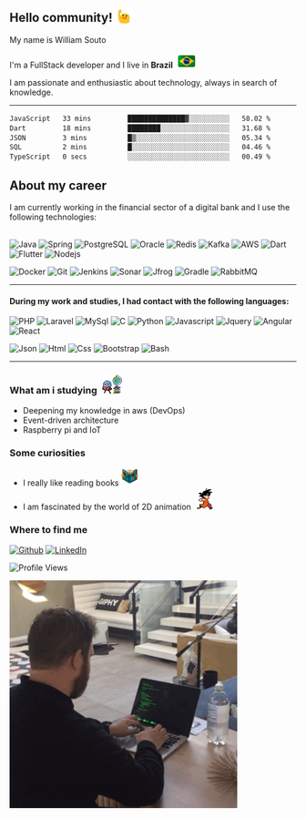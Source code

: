 ## Hello community! <img src="./img/blob-wave.gif" width="30" style="vertical-align: bottom">

My name is William Souto</br>
<p>I'm a FullStack developer and I live in <b>Brazil</b> <img alt="Brasil" src="./img/brasil-icon.png" width="30px" height="30" style="vertical-align: bottom; margin: 0 5px"/></p>

I am passionate and enthusiastic about technology, always in search of knowledge.

<hr/>

<!--START_SECTION:waka-->

```txt
JavaScript   33 mins         ██████████████▓░░░░░░░░░░   58.02 %
Dart         18 mins         ████████░░░░░░░░░░░░░░░░░   31.68 %
JSON         3 mins          █▒░░░░░░░░░░░░░░░░░░░░░░░   05.34 %
SQL          2 mins          █░░░░░░░░░░░░░░░░░░░░░░░░   04.46 %
TypeScript   0 secs          ░░░░░░░░░░░░░░░░░░░░░░░░░   00.49 %
```

<!--END_SECTION:waka-->

## About my career


I am currently working in the financial sector of a digital bank and I use the following technologies:
<br/>
<br/>

![Java](https://img.shields.io/badge/Java-de4341?style=flat&logo=java&logoColor=white)
![Spring](https://img.shields.io/badge/Spring-4EAA25?style=flat&logo=spring&logoColor=white)
![PostgreSQL](https://img.shields.io/badge/PostgreSQL-0175C2?style=flat&logo=postgresql&logoColor=white)
![Oracle](https://img.shields.io/badge/Oracle-0175C2?style=flat&logo=oracle&logoColor=white)
![Redis](https://img.shields.io/badge/Redis-9e2220?style=flat&logo=redis&logoColor=white)
![Kafka](https://img.shields.io/badge/Kafka-000000?style=flat&logo=apachekafka&logoColor=white)
![AWS](https://img.shields.io/badge/AWS-f28741?style=flat&logo=amazon-aws&logoColor=white)
![Dart](https://img.shields.io/badge/Dart-0175C2?style=flat&logo=dart&logoColor=white)
![Flutter](https://img.shields.io/badge/Flutter-0175C2?style=flat&logo=flutter&logoColor=white)
![Nodejs](https://img.shields.io/badge/Node-1c3e23?style=flat&logo=node.js&logoColor=white)


![Docker](https://img.shields.io/badge/Docker-2391e6?style=flat&logo=docker&logoColor=white)
![Git](https://img.shields.io/badge/Git-e94e31?style=flat&logo=git&logoColor=white)
![Jenkins](https://img.shields.io/badge/Jenkins-315464?style=flat&logo=jenkins&logoColor=white)
![Sonar](https://img.shields.io/badge/Sonar-2391e6?style=flat&logo=sonarqube&logoColor=white)
![Jfrog](https://img.shields.io/badge/Jfrog-41bf47?style=flat&logo=jfrog&logoColor=white)
![Gradle](https://img.shields.io/badge/Gradle-022f38?style=flat&logo=gradle&logoColor=white)
![RabbitMQ](https://img.shields.io/badge/RabbitMQ-e94e31?style=flat&logo=rabbitmq&logoColor=white)

<hr/>

#### During my work and studies, I had contact with the following languages:


![PHP](https://img.shields.io/badge/PHP-7377ad?style=flat&logo=php&logoColor=white)
![Laravel](https://img.shields.io/badge/Laravel-f72c1f?style=flat&logo=laravel&logoColor=white)
![MySql](https://img.shields.io/badge/MySql-004260?style=flat&logo=mysql&logoColor=white)
![C](https://img.shields.io/badge/C-00599C?style=flat&logo=c&logoColor=white)
![Python](https://img.shields.io/badge/Python-FFD43B?style=flat&logo=python&logoColor=darkgreen)
![Javascript](https://img.shields.io/badge/JavaScript-323330?style=flat&logo=javascript&logoColor=F7DF1E)
![Jquery](https://img.shields.io/badge/Jquery-005aa2?style=flat&logo=jquery&logoColor=F7DF1E)
![Angular](https://img.shields.io/badge/Angular-bd002e?style=flat&logo=angular&logoColor=white)
![React](https://img.shields.io/badge/React-58c4dc?style=flat&logo=react&logoColor=white)

![Json](https://img.shields.io/badge/json-5E5C5C?style=flat&logo=json&logoColor=white)
![Html](https://img.shields.io/badge/HTML5-E34F26?style=flat&logo=html5&logoColor=white)
![Css](https://img.shields.io/badge/CSS3-1572B6?style=flat&logo=css3&logoColor=white)
![Bootstrap](https://img.shields.io/badge/Bootstrap-5c3e88?style=flat&logo=bootstrap&logoColor=white)
![Bash](https://img.shields.io/badge/GNU%20Bash-4EAA25?style=flat&logo=GNU%20Bash&logoColor=white)

<hr/>

### What am i studying <img src="./img/study.gif" style="margin-left: 5px">

- Deepening my knowledge in aws (DevOps)
- Event-driven architecture
- Raspberry pi and IoT

### Some curiosities

- I really like reading books <img src="./img/abc_book.gif" width="30" style="vertical-align: bottom">
- I am fascinated by the world of 2D animation <img src="./img/gokurun.gif" width="30" style="vertical-align: bottom; margin-left: 5px">

### Where to find me

<p>
    <a href="https://github.com/williamsouto-dev" target="_blank"><img alt="Github" src="https://img.shields.io/badge/GitHub-%2312100E.svg?&style=for-the-badge&logo=Github&logoColor=white" /></a>
    <a href="https://www.linkedin.com/in/william-souto-180004a6" target="_blank"><img alt="LinkedIn" src="https://img.shields.io/badge/linkedin-%230077B5.svg?&style=for-the-badge&logo=linkedin&logoColor=white" /></a>
</p>

![Profile Views](https://komarev.com/ghpvc/?username=williamsouto-dev)

<img src="./img/end.gif" width="400" style="vertical-align: bottom">

<!--
**williamsouto-dev/williamsouto-dev** is a ✨ _special_ ✨ repository because its `README.md` (this file) appears on your GitHub profile.

Here are some ideas to get you started:

- 🔭 I’m currently working on ...
- 🌱 I’m currently learning ...
- 👯 I’m looking to collaborate on ...
- 🤔 I’m looking for help with ...
- 💬 Ask me about ...
- 📫 How to reach me: ...
- 😄 Pronouns: ...
- ⚡ Fun fact: ...
-->
